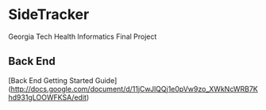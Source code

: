 # SideTracker
Georgia Tech Health Informatics Final Project

## Back End
[Back End Getting Started Guide] (http://docs.google.com/document/d/11jCwJlQQj1e0pVw9zo_XWkNcWRB7Khd931gLOOWFKSA/edit)
